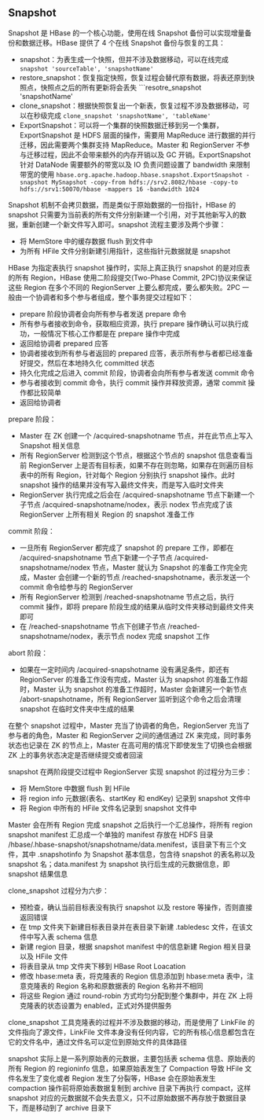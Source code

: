 ## Snapshot

Snapshot 是 HBase 的一个核心功能，使用在线 Snapshot 备份可以实现增量备份和数据迁移。HBase 提供了 4 个在线 Snapshot 备份与恢复的工具：
- snapshot：为表生成一个快照，但并不涉及数据移动，可以在线完成 ```snapshot 'sourceTable', 'snapshotName'```
- restore_snapshot：恢复指定快照，恢复过程会替代原有数据，将表还原到快照点，快照点之后的所有更新将会丢失 ```resotre_snapshot 'snapshotName'
- clone_snapshot：根据快照恢复出一个新表，恢复过程不涉及数据移动，可以在秒级完成 ```clone_snapshot 'snapshotName', 'tableName'```
- ExportSnapshot：可以将一个集群的快照数据迁移到另一个集群，ExportSnapshot 是 HDFS 层面的操作，需要用 MapReduce 进行数据的并行迁移，因此需要两个集群支持 MapReduce。Master 和 RegionServer 不参与迁移过程，因此不会带来额外的内存开销以及 GC 开销。ExportSnapshot 针对 DataNode 需要额外的带宽以及 IO 负责问题设置了 bandwidth 来限制带宽的使用 ```hbase.org.apache.hadoop.hbase.snapshot.ExportSnapshot -snapshot MySnapshot -copy-from hdfs://srv2.8082/hbase -copy-to hdfs://srv1:50070/hbase -mappers 16 -bandwidth 1024```

Snapshot 机制不会拷贝数据，而是类似于原始数据的一份指针，HBase 的 snapshot 只需要为当前表的所有文件分别新建一个引用，对于其他新写入的数据，重新创建一个新文件写入即可。snapshot 流程主要涉及两个步骤：
- 将 MemStore 中的缓存数据 flush 到文件中
- 为所有 HFile 文件分别新建引用指针，这些指针元数据就是 snapshot

HBase 为指定表执行 snapshot 操作时，实际上真正执行 snapshot 的是对应表的所有 Region，HBase 使用二阶段提交(Two-Phase Commit, 2PC)协议来保证这些 Region 在多个不同的 RegionServer 上要么都完成，要么都失败。2PC 一般由一个协调者和多个参与者组成，整个事务提交过程如下：
- prepare 阶段协调者会向所有参与者发送 prepare 命令
- 所有参与者接收到命令，获取相应资源，执行 prepare 操作确认可以执行成功，一般情况下核心工作都是在 prepare 操作中完成
- 返回给协调者 prepared 应答
- 协调者接收到所有参与者返回的 prepared 应答，表示所有参与者都已经准备好提交，然后在本地持久化 committed 状态
- 持久化完成之后进入 commit 阶段，协调者会向所有参与者发送 commit 命令
- 参与者接收到 commit 命令，执行 commit 操作并释放资源，通常 commit 操作都比较简单
- 返回给协调者

prepare 阶段：
- Master 在 ZK 创建一个 /acquired-snapshotname 节点，并在此节点上写入 Snapshot 相关信息
- 所有 RegionServer 检测到这个节点，根据这个节点的 snapshot 信息查看当前 RegionServer 上是否有目标表，如果不存在则忽略，如果存在则遍历目标表中的所有 Region，针对每个 Region 分别执行 snapshot 操作。此时 snapshot 操作的结果并没有写入最终文件夹，而是写入临时文件夹
- RegionServer 执行完成之后会在 /acquired-snapshotname 节点下新建一个子节点 /acquired-snapshotname/nodex，表示 nodex 节点完成了该 RegionServer 上所有相关 Region 的 snapshot 准备工作

commit 阶段：
- 一旦所有 RegionServer 都完成了 snapshot 的 prepare 工作，即都在 /acquired-snapshotname 节点下新建一个子节点 /acquired-snapshotname/nodex 节点，Master 就认为 Snapshot 的准备工作完全完成，Master 会创建一个新的节点 /reached-snapshotname，表示发送一个 commit 命令给参与的 RegionServer
- 所有 RegionServer 检测到 /reached-snapshotname 节点之后，执行 commit 操作，即将 prepare 阶段生成的结果从临时文件夹移动到最终文件夹即可
- 在 /reached-snapshotname 节点下创建子节点 /reached-snapshotname/nodex，表示节点 nodex 完成 snapshot 工作

abort 阶段：
- 如果在一定时间内 /acquired-snapshotname 没有满足条件，即还有 RegionServer 的准备工作没有完成，Master 认为 snapshot 的准备工作超时，Master 认为 snapshot 的准备工作超时，Master 会新建另一个新节点 /abort-snapshotname，所有 RegionServer 监听到这个命令之后会清理 snapshot 在临时文件夹中生成的结果

在整个 snapshot 过程中，Master 充当了协调者的角色，RegionServer 充当了参与者的角色，Master 和 RegionServer 之间的通信通过 ZK 来完成，同时事务状态也记录在 ZK 的节点上，Master 在高可用的情况下即使发生了切换也会根据 ZK 上的事务状态决定是否继续提交或者回滚

snapshot 在两阶段提交过程中 RegionServer 实现 snapshot 的过程分为三步：
- 将 MemStore 中数据 flush 到 HFile
- 将 region info 元数据(表名、startKey 和 endKey) 记录到 snapshot 文件中
- 将 Region 中所有的 HFile 文件名记录到 snapshot 文件中

Master 会在所有 Region 完成 snapshot 之后执行一个汇总操作，将所有 region snapshot manifest 汇总成一个单独的 manifest 存放在 HDFS 目录 /hbase/.hbase-snapshot/snapshotname/data.menifest，该目录下有三个文件，其中 .snapshotinfo 为 Snapshot 基本信息，包含待 snapshot 的表名称以及 snapshot 名；data.manifest 为 snapshot 执行后生成的元数据信息，即 snapshot 结果信息

clone_snapshot 过程分为六步：
- 预检查，确认当前目标表没有执行 snapshot 以及 restore 等操作，否则直接返回错误
- 在 tmp 文件夹下新建目标表目录并在表目录下新建 .tabledesc 文件，在该文件中写入表 schema 信息
- 新建 region 目录，根据 snapshot manifest 中的信息新建 Region 相关目录以及 HFile 文件
- 将表目录从 tmp 文件夹下移到 HBase Root Loacation
- 修改 hbase:meta 表，将克隆表的 Region 信息添加到 hbase:meta 表中，注意克隆表的 Region 名称和原数据表的 Region 名称并不相同
- 将这些 Region 通过 round-robin 方式均匀分配到整个集群中，并在 ZK 上将克隆表的状态设置为 enabled，正式对外提供服务

clone_snapshot 工具克隆表的过程并不涉及数据的移动，而是使用了 LinkFile 的文件指向了源文件，LinkFile 文件本身没有任何内容，它的所有核心信息都包含在它的文件名中，通过文件名可以定位到原始文件的具体路径

snapshot 实际上是一系列原始表的元数据，主要包括表 schema 信息、原始表的所有 Region 的 regioninfo 信息，如果原始表发生了 Compaction 导致 HFile 文件名发生了变化或者 Region 发生了分裂等，HBase 会在原始表发生 compaction 操作前将原始表数据复制到 archive 目录下再执行 compact，这样 snapshot 对应的元数据就不会失去意义，只不过原始数据不再存放于数据目录下，而是移动到了 archive 目录下
